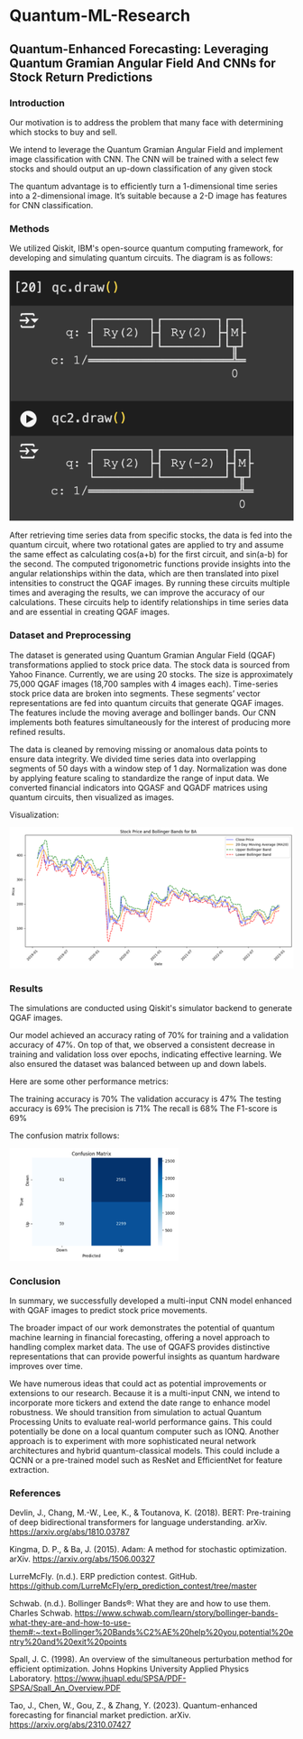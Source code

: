 # Quantum-ML-Research

## Quantum-Enhanced Forecasting: Leveraging Quantum Gramian Angular Field And CNNs for Stock Return Predictions

### Introduction

Our motivation is to address the problem that many face with determining which stocks to buy and sell.

We intend to leverage the Quantum Gramian Angular Field and implement image classification with CNN. The CNN will be trained with a select few stocks and should output an up-down classification of any given stock

The quantum advantage is to efficiently turn a 1-dimensional time series into a 2-dimensional image. It’s suitable because a 2-D image has features for CNN classification.

### Methods

We utilized Qiskit, IBM's open-source quantum computing framework, for developing and simulating quantum circuits. The diagram is as follows:

![Quantum Circuits](Quantum_Circuits.png)

After retrieving time series data from specific stocks, the data is fed into the quantum circuit, where two rotational gates are applied to try and assume the same effect as calculating cos(a+b) for the first circuit, and sin(a-b) for the second. The computed trigonometric functions provide insights into the angular relationships within the data, which are then translated into pixel intensities to construct the QGAF images. By running these circuits multiple times and averaging the results, we can improve the accuracy of our calculations. These circuits help to identify relationships in time series data and are essential in creating QGAF images.

### Dataset and Preprocessing

The dataset is generated using Quantum Gramian Angular Field (QGAF) transformations applied to stock price data. The stock data is sourced from Yahoo Finance. Currently, we are using 20 stocks. The size is approximately 75,000 QGAF images (18,700 samples with 4 images each). Time-series stock price data are broken into segments. These segments’ vector representations are fed into quantum circuits that generate QGAF images. The features include the moving average and bollinger bands. Our CNN implements both features simultaneously for the interest of producing more refined results.

The data is cleaned by removing missing or anomalous data points to ensure data integrity. We divided time series data into overlapping segments of 50 days with a window step of 1 day. Normalization was done by applying feature scaling to standardize the range of input data. We converted financial indicators into QGASF and QGADF matrices using quantum circuits, then visualized as images.

Visualization:

![Dataset Graph](Dataset_Graph.png)

### Results

The simulations are conducted using Qiskit's simulator backend to generate QGAF images.

Our model achieved an accuracy rating of 70% for training and a validation accuracy of 47%. On top of that, we observed a consistent decrease in training and validation loss over epochs, indicating effective learning. We also ensured the dataset was balanced between up and down labels.

Here are some other performance metrics:

The training accuracy is 70%
The validation accuracy is 47%
The testing accuracy is 69%
The precision is 71%
The recall is 68%
The F1-score is 69%

The confusion matrix follows:

<img src="Confusion_Matrix.png" alt="Confusion Matrix" width="300" height="200">

### Conclusion

In summary, we successfully developed a multi-input CNN model enhanced with QGAF images to predict stock price movements.

The broader impact of our work demonstrates the potential of quantum machine learning in financial forecasting, offering a novel approach to handling complex market data. The use of QGAFS provides distinctive representations that can provide powerful insights as quantum hardware improves over time.

We have numerous ideas that could act as potential improvements or extensions to our research. Because it is a multi-input CNN, we intend to incorporate more tickers and extend the date range to enhance model robustness. We should transition from simulation to actual Quantum Processing Units to evaluate real-world performance gains. This could potentially be done on a local quantum computer such as IONQ. Another approach is to experiment with more sophisticated neural network architectures and hybrid quantum-classical models. This could include a QCNN or a pre-trained model such as ResNet and EfficientNet for feature extraction.

### References

Devlin, J., Chang, M.-W., Lee, K., & Toutanova, K. (2018). BERT: Pre-training of deep bidirectional transformers for language understanding. arXiv.
<https://arxiv.org/abs/1810.03787>

Kingma, D. P., & Ba, J. (2015). Adam: A method for stochastic optimization. arXiv. <https://arxiv.org/abs/1506.00327>

LurreMcFly. (n.d.). ERP prediction contest. GitHub. <https://github.com/LurreMcFly/erp_prediction_contest/tree/master>

Schwab. (n.d.). Bollinger Bands®: What they are and how to use them. Charles Schwab.
<https://www.schwab.com/learn/story/bollinger-bands-what-they-are-and-how-to-use-them#:~:text=Bollinger%20Bands%C2%AE%20help%20you,potential%20entry%20and%20exit%20points>

Spall, J. C. (1998). An overview of the simultaneous perturbation method for efficient optimization. Johns Hopkins University Applied Physics Laboratory. <https://www.jhuapl.edu/SPSA/PDF-SPSA/Spall_An_Overview.PDF>

Tao, J., Chen, W., Gou, Z., & Zhang, Y. (2023). Quantum-enhanced forecasting for financial market prediction. arXiv. <https://arxiv.org/abs/2310.07427>
